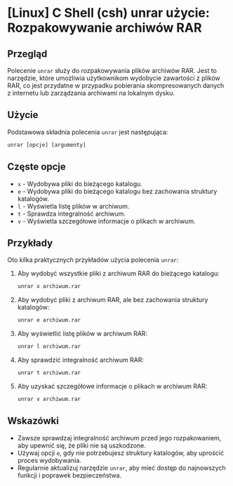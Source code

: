 # [Linux] C Shell (csh) unrar użycie: Rozpakowywanie archiwów RAR

## Przegląd
Polecenie `unrar` służy do rozpakowywania plików archiwów RAR. Jest to narzędzie, które umożliwia użytkownikom wydobycie zawartości z plików RAR, co jest przydatne w przypadku pobierania skompresowanych danych z internetu lub zarządzania archiwami na lokalnym dysku.

## Użycie
Podstawowa składnia polecenia `unrar` jest następująca:

```csh
unrar [opcje] [argumenty]
```

## Częste opcje
- `x` - Wydobywa pliki do bieżącego katalogu.
- `e` - Wydobywa pliki do bieżącego katalogu bez zachowania struktury katalogów.
- `l` - Wyświetla listę plików w archiwum.
- `t` - Sprawdza integralność archiwum.
- `v` - Wyświetla szczegółowe informacje o plikach w archiwum.

## Przykłady
Oto kilka praktycznych przykładów użycia polecenia `unrar`:

1. Aby wydobyć wszystkie pliki z archiwum RAR do bieżącego katalogu:
   ```csh
   unrar x archiwum.rar
   ```

2. Aby wydobyć pliki z archiwum RAR, ale bez zachowania struktury katalogów:
   ```csh
   unrar e archiwum.rar
   ```

3. Aby wyświetlić listę plików w archiwum RAR:
   ```csh
   unrar l archiwum.rar
   ```

4. Aby sprawdzić integralność archiwum RAR:
   ```csh
   unrar t archiwum.rar
   ```

5. Aby uzyskać szczegółowe informacje o plikach w archiwum RAR:
   ```csh
   unrar v archiwum.rar
   ```

## Wskazówki
- Zawsze sprawdzaj integralność archiwum przed jego rozpakowaniem, aby upewnić się, że pliki nie są uszkodzone.
- Używaj opcji `e`, gdy nie potrzebujesz struktury katalogów, aby uprościć proces wydobywania.
- Regularnie aktualizuj narzędzie `unrar`, aby mieć dostęp do najnowszych funkcji i poprawek bezpieczeństwa.